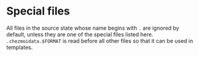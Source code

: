 # Special files

All files in the source state whose name begins with `.` are ignored by default,
unless they are one of the special files listed here. `.chezmoidata.$FORMAT` is
read before all other files so that it can be used in templates.
